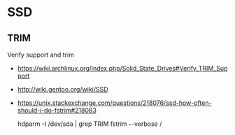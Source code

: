 # SSD

## TRIM

Verify support and trim

* <https://wiki.archlinux.org/index.php/Solid_State_Drives#Verify_TRIM_Support>
* <http://wiki.gentoo.org/wiki/SSD>
* <https://unix.stackexchange.com/questions/218076/ssd-how-often-should-i-do-fstrim#218083>

    hdparm -I /dev/sda | grep TRIM
    fstrim --verbose /
